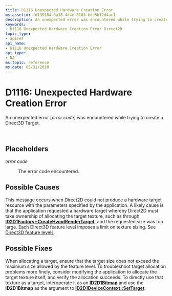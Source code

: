 ```yaml
---
title: D1116 Unexpected Hardware Creation Error
ms.assetid: fd139184-6a18-4d4e-8103-bde5b12d4ac1
description: An unexpected error was encountered while trying to create a Direct3D Target.
keywords:
- D1116 Unexpected Hardware Creation Error Direct2D
topic_type:
- apiref
api_name:
- D1116 Unexpected Hardware Creation Error
api_type:
- NA
ms.topic: reference
ms.date: 05/31/2018
---
```


# D1116: Unexpected Hardware Creation Error

An unexpected error \[*error code*\] was encountered while trying to create a Direct3D Target.






 

## Placeholders

<dl> <dt>

<span id="error_code"></span><span id="ERROR_CODE"></span>*error code*
</dt> <dd>

The error code encountered.

</dd> </dl>

## Possible Causes

This message occurs when Direct2D could not produce a hardware target resource with the parameters specified by the application. A likely cause is that the application requested a hardware target whereby Direct2D must take ownership of allocating the target texture, such as through [**ID2D1Factory::CreateHwndRenderTarget**](/windows/win32/api/d2d1/nf-d2d1-id2d1factory-createhwndrendertarget(constd2d1_render_target_properties__constd2d1_hwnd_render_target_properties__id2d1hwndrendertarget)), and the requested size was too large. Each Direct3D feature level imposes a limit on texture sizing. See [Direct3D feature levels](/previous-versions/windows/apps/hh994923(v=win.10)).

## Possible Fixes

When allocating a target, ensure that the target size does not exceed the maximum size allowed by the feature level. To troubleshoot target allocation problems more finely, consider modifying the application to allocate the target texture itself, and verify the allocation succeeds. To directly use that texture as a target, interoperate it as an [**ID2D1Bitmap**](/windows/win32/api/d2d1/nn-d2d1-id2d1bitmap) and use the **ID2D1Bitmap** as the argument to [**ID2D1DeviceContext::SetTarget**](/windows/win32/api/d2d1_1/nf-d2d1_1-id2d1devicecontext-settarget).

 

 
